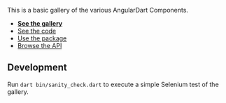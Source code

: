 This is a basic gallery of the various AngularDart Components.

* **[See the gallery](https://dart-lang.github.io/angular2_components_example/)**
* [See the code](https://github.com/dart-lang/angular2_components_example/blob/master/lib/app_component.html)
* [Use the package](https://pub.dartlang.org/packages/angular2_components)
* [Browse the API](https://www.dartdocs.org/documentation/angular2_components/latest)

## Development

Run `dart bin/sanity_check.dart` to execute a simple Selenium test of the
gallery.